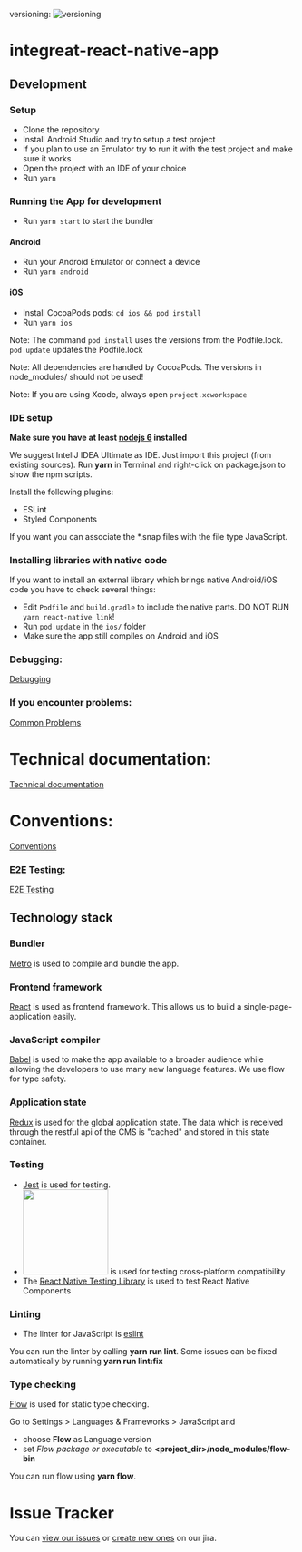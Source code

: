 versioning: ![versioning](https://img.shields.io/badge/calver-YYYY.MM.PATCH-22bfda.svg)
# integreat-react-native-app

## Development

### Setup

* Clone the repository
* Install Android Studio and try to setup a test project
* If you plan to use an Emulator try to run it with the test project and make sure it works
* Open the project with an IDE of your choice
* Run `yarn`

### Running the App for development

* Run `yarn start` to start the bundler

#### Android

* Run your Android Emulator or connect a device
* Run `yarn android`

#### iOS
* Install CocoaPods pods: `cd ios && pod install`
* Run `yarn ios`

Note: The command `pod install` uses the versions from the Podfile.lock. `pod update` updates the Podfile.lock 

Note: All dependencies are handled by CocoaPods. The versions in node_modules/ should not be used!

Note: If you are using Xcode, always open `project.xcworkspace`

### IDE setup
**Make sure you have at least [nodejs 6](https://nodejs.org/) installed**

We suggest IntellJ IDEA Ultimate as IDE. Just import this project (from existing sources).
Run **yarn** in Terminal and right-click on package.json to show the npm scripts. 

Install the following plugins:
* ESLint
* Styled Components
   
If you want you can associate the *.snap files with the file type JavaScript.

### Installing libraries with native code

If you want to install an external library which brings native Android/iOS code you have to check several things:
* Edit `Podfile` and `build.gradle` to include the native parts. DO NOT RUN `yarn react-native link`!
* Run `pod update` in the `ios/` folder
* Make sure the app still compiles on Android and iOS

### Debugging:
[Debugging](docs/01-debugging.md)

### If you encounter problems:
[Common Problems](docs/02-common-problems.md)

# Technical documentation:
[Technical documentation](docs/10-technical-documentation.md)

# Conventions:
[Conventions](docs/03-conventions.md)

### E2E Testing:
[E2E Testing](docs/04-e2e.md)

## Technology stack

### Bundler
[Metro](https://facebook.github.io/metro/) is used to compile and bundle the app.

### Frontend framework
[React](https://facebook.github.io/react/) is used as frontend framework.
This allows us to build a single-page-application easily.

### JavaScript compiler
[Babel](https://babeljs.io/) is used to make the app available to a broader audience while 
allowing the developers to use many new language features. We use flow for type safety.

### Application state
[Redux](http://redux.js.org/) is used for the global application state. 
The data which is received through the restful api of the CMS is "cached" and stored in this state container.

### Testing
* [Jest](https://facebook.github.io/jest/) is used for testing.
* [<img src="https://d2ogrdw2mh0rsl.cloudfront.net/production/images/static/header/header-logo.svg" width="150">](https://www.browserstack.com) is used for testing cross-platform compatibility
* The [React Native Testing Library](https://github.com/callstack/react-native-testing-library) is used to test React Native Components

### Linting
* The linter for JavaScript is [eslint](http://eslint.org/)

You can run the linter by calling **yarn run lint**. Some issues can be fixed automatically by running **yarn run lint:fix**

### Type checking
[Flow](https://flow.org/) is used for static type checking.

Go to Settings > Languages & Frameworks > JavaScript and
* choose **Flow** as Language version
* set *Flow package or executable* to **<project_dir>/node_modules/flow-bin**

You can run flow using **yarn flow**. 

# Issue Tracker

You can [view our issues](https://issues.integreat-app.de/projects/NATIVE) or [create new ones](https://issues.integreat-app.de/secure/CreateIssue!default.jspa) on our jira.
